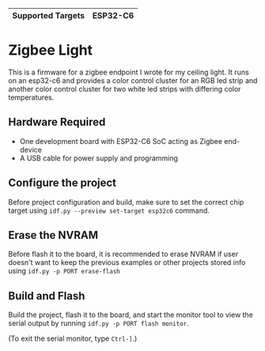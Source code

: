 | Supported Targets | ESP32-C6 |
| ----------------- | -------- |

# Zigbee Light 

This is a firmware for a zigbee endpoint I wrote for my ceiling light. It runs on an esp32-c6 and provides a color control cluster for an RGB led strip and another color control cluster for two white led strips with differing color temperatures.

## Hardware Required

* One development board with ESP32-C6 SoC acting as Zigbee end-device
* A USB cable for power supply and programming

## Configure the project

Before project configuration and build, make sure to set the correct chip target using `idf.py --preview set-target esp32c6` command.

## Erase the NVRAM 

Before flash it to the board, it is recommended to erase NVRAM if user doesn't want to keep the previous examples or other projects stored info 
using `idf.py -p PORT erase-flash`

## Build and Flash

Build the project, flash it to the board, and start the monitor tool to view the serial output by running `idf.py -p PORT flash monitor`.

(To exit the serial monitor, type ``Ctrl-]``.)

